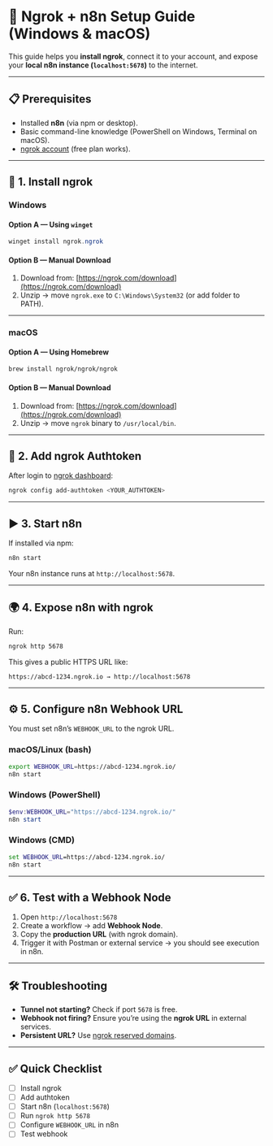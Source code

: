# 🚀 Ngrok + n8n Setup Guide (Windows & macOS)

This guide helps you **install ngrok**, connect it to your account, and expose your **local n8n instance (`localhost:5678`)** to the internet.

---

## 📋 Prerequisites
- Installed **n8n** (via npm or desktop).
- Basic command-line knowledge (PowerShell on Windows, Terminal on macOS).
- [ngrok account](https://dashboard.ngrok.com/signup) (free plan works).

---

## 🔧 1. Install ngrok

### Windows
#### Option A — Using `winget`
```powershell
winget install ngrok.ngrok
```

#### Option B — Manual Download
1. Download from: [https://ngrok.com/download](https://ngrok.com/download)  
2. Unzip → move `ngrok.exe` to `C:\Windows\System32` (or add folder to PATH).

---

### macOS
#### Option A — Using Homebrew
```bash
brew install ngrok/ngrok/ngrok
```

#### Option B — Manual Download
1. Download from: [https://ngrok.com/download](https://ngrok.com/download)  
2. Unzip → move `ngrok` binary to `/usr/local/bin`.

---

## 🔑 2. Add ngrok Authtoken
After login to [ngrok dashboard](https://dashboard.ngrok.com/get-started/your-authtoken):

```bash
ngrok config add-authtoken <YOUR_AUTHTOKEN>
```

---

## ▶️ 3. Start n8n

If installed via npm:
```bash
n8n start
```

Your n8n instance runs at `http://localhost:5678`.

---

## 🌍 4. Expose n8n with ngrok
Run:
```bash
ngrok http 5678
```

This gives a public HTTPS URL like:
```
https://abcd-1234.ngrok.io → http://localhost:5678
```

---

## ⚙️ 5. Configure n8n Webhook URL

You must set n8n’s `WEBHOOK_URL` to the ngrok URL.

### macOS/Linux (bash)
```bash
export WEBHOOK_URL=https://abcd-1234.ngrok.io/
n8n start
```

### Windows (PowerShell)
```powershell
$env:WEBHOOK_URL="https://abcd-1234.ngrok.io/"
n8n start
```

### Windows (CMD)
```cmd
set WEBHOOK_URL=https://abcd-1234.ngrok.io/
n8n start
```

---

## ✅ 6. Test with a Webhook Node
1. Open `http://localhost:5678`  
2. Create a workflow → add **Webhook Node**.  
3. Copy the **production URL** (with ngrok domain).  
4. Trigger it with Postman or external service → you should see execution in n8n.

---

## 🛠️ Troubleshooting
- **Tunnel not starting?** Check if port `5678` is free.  
- **Webhook not firing?** Ensure you’re using the **ngrok URL** in external services.  
- **Persistent URL?** Use [ngrok reserved domains](https://ngrok.com/docs/secure-tunnels/domains).  

---

## ✅ Quick Checklist
- [ ] Install ngrok  
- [ ] Add authtoken  
- [ ] Start n8n (`localhost:5678`)  
- [ ] Run `ngrok http 5678`  
- [ ] Configure `WEBHOOK_URL` in n8n  
- [ ] Test webhook  
